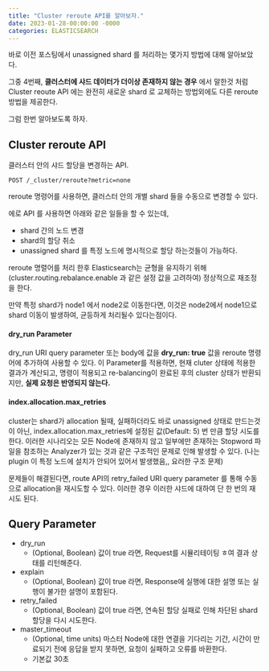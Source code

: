 ```yaml
---
title: "Cluster reroute API를 알아보자."
date: 2023-01-28-00:00:00 -0000
categories: ELASTICSEARCH
---
```


바로 이전 포스팅에서 unassigned shard 를 처리하는 몇가지 방법에 대해 알아보았다.

그중 4번째, __클러스터에 샤드 데이터가 더이상 존재하지 않는 경우__ 에서 말한것 처럼 Cluster reoute API 에는 완전히 새로운 shard 로 교체하는 방법외에도 다른 reroute 방법을 제공한다.

그럼 한번 알아보도록 하자.

## Cluster reroute API
클러스터 안의 샤드 할당을 변경하는 API.

```
POST /_cluster/reroute?metric=none
```

reroute 명령어를 사용하면, 클러스터 안의 개별 shard 들을 수동으로 변경할 수 있다. 

에로 API 를 사용하면 아래와 같은 일들을 할 수 있는데,
- shard 간의 노드 변경
- shard의 할당 취소
- unassigned shard 를 특정 노드에 명시적으로 할당
하는것들이 가능하다.

reroute 명렬어를 처리 한후 Elasticsearch는 균형을 유지하기 위해 (cluster.routing.rebalance.enable 과 같은 설정 값을 고려하여) 정상적으로 재조정을 한다.

만약 특정 shard가 node1 에서 node2로 이동한다면, 이것은 node2에서 node1으로 shard 이동이 발생하여, 균등하게 처리될수 있다는점이다.

#### dry_run Parameter
dry_run URI query parameter 또는 body에 값을 __dry_run: true__ 값을 reroute 명령어에 추가하여 사용할 수 있다.
이 Parameter를 적용하면, 현재 cluter 상태에 적용한 결과가 계산되고, 명령이 적용되고 re-balancing이 완료된 후의 cluster 상태가 반환되지만, 
__실제 요청은 반영되지 않는다.__

#### index.allocation.max_retries
cluster는 shard가 allocation 될때, 실패하더라도 바로 unassigned 상태로 만드는것이 아닌, index.allocation.max_retries에 설정된 값(Default:  5) 번 만큼 할당 시도를 한다.
이러한 시나리오는 모든 Node에 존재하지 않고 일부에만 존재하는 Stopword 파일을 참조하는 Analyzer가 있는 것과 같은 구조적인 문제로 인해 발생할 수 있다.
(나는 plugin 이 특정 노드에 설치가 안되어 있어서 발생했음,, 요러한 구조 문제)

문제들이 해결된다면, route API의 retry_failed URI query parameter 를 통해 수동으로 allocation을 재시도할 수 있다. 이러한 경우 이러한 샤드에 대하여 단 한 번의 재시도 된다.

## Query Parameter
- dry_run
  - (Optional, Boolean) 값이 true 라면, Request를 시뮬리테이팅 ㅎ여 결과 상태를 리턴해준다.
- explain
  - (Optional, Boolean) 값이 true 라면, Response에 실행에 대한 설명 또는 실행이 불가한 설명이 포함된다.
- retry_failed
  - (Optional, Boolean) 값이 true 라면, 연속된 할당 실패로 인해 차단된 shard 할당을 다시 시도한다.
- master_timeout
  - (Optional, time units) 마스터 Node에 대한 연결을 기다리는 기간, 시간이 만료되기 전에 응답을 받지 못하면, 요청이 실패하고 오류를 바환한다. 
  - 기본값 30초
